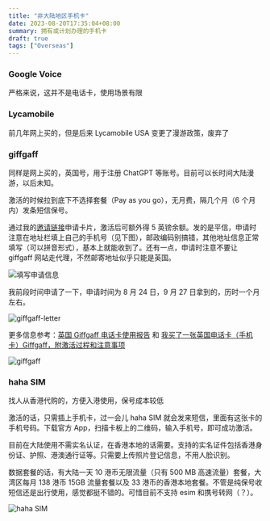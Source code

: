 ```yaml
---
title: "非大陆地区手机卡"
date: 2023-08-20T17:35:04+08:00
summary: 拥有或计划办理的手机卡
draft: true
tags: ["Overseas"]
---
```


### Google Voice

严格来说，这并不是电话卡，使用场景有限

### Lycamobile

前几年网上买的，但是后来 Lycamobile USA 变更了漫游政策，废弃了

### giffgaff

同样是网上买的，英国号，用于注册 ChatGPT 等账号。目前可以长时间大陆漫游，以后未知。

激活的时候拉到底下不选择套餐（Pay as you go），无月费，隔几个月（6 个月内）发条短信保号。

通过我的[邀请链接][giffgaff 邀请链接]申请卡片，激活后可额外得 5 英镑余额。发的是平信，申请时注意在地址栏填上自己的手机号（见下图），邮政编码别搞错，其他地址信息正常填写（可以拼音形式），基本上就能收到了。还有一点，申请时注意不要让 giffgaff 网站走代理，不然邮寄地址似乎只能是英国。

![填写申请信息](https://img.shuaizheng.org/2310/UsNcS1G5NR.png)

我前段时间申请了一下，申请时间为 8 月 24 日，9 月 27 日拿到的，历时一个月左右。

![giffgaff-letter](https://img.shuaizheng.org/2310/giffgaff-letter.jpg)

<!-- ![type-postcode](https://img.shuaizheng.org/2310/lW3mtm53Ob.png)

![type-address](https://img.shuaizheng.org/2310/gj5ifHCS74.png) -->

更多信息参考：[英国 Giffgaff 电话卡使用报告] 和 [我买了一张英国电话卡（手机卡）Giffgaff，附激活过程和注意事项]

![giffgaff](https://img.shuaizheng.org/2308/giffgaff.jpg)

### haha SIM

找人从香港代购的，方便入港使用，保号成本较低

激活的话，只需插上手机卡，过一会儿 haha SIM 就会发来短信，里面有这张卡的手机号码。下载官方 App，扫描卡板上的二维码，输入手机号，即可成功激活。

目前在大陆使用不需实名认证，在香港本地的话需要。支持的实名证件包括香港身份证、护照、港澳通行证等。只需要上传照片登记信息，不用人脸识别。

数据套餐的话，有大陆一天 10 港币无限流量（只有 500 MB 高速流量）套餐，大湾区每月 138 港币 15GB 流量套餐以及 33 港币的香港本地套餐。不管是纯保号收短信还是出行使用，感觉都挺不错的。可惜目前不支持 esim 和携号转网（？）。

![haha SIM](https://img.shuaizheng.org/2308/haha-sim.jpg)

[英国 Giffgaff 电话卡使用报告]: https://tsb2blog.com/giffgaff-sim-card
[我买了一张英国电话卡（手机卡）Giffgaff，附激活过程和注意事项]: https://blog.xiaoz.org/archives/18506
[giffgaff 邀请链接]: https://link.zs.fyi/giffgaff
